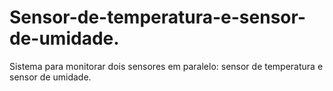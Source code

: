 # Sensor-de-temperatura-e-sensor-de-umidade.
Sistema para monitorar dois sensores em paralelo: sensor de temperatura e sensor de umidade.

